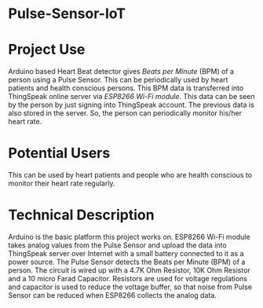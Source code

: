 # Pulse-Sensor-IoT

# Project Use
Arduino based Heart Beat detector gives *Beats per Minute* (BPM) of a person using a Pulse Sensor. This can be periodically used by heart patients and health conscious persons. This BPM data is transferred into ThingSpeak online server via *ESP8266 Wi-Fi module*. This data can be seen by the person by just signing into ThingSpeak account. The previous data is also stored in the server. So, the person can periodically monitor his/her heart rate.

# Potential Users
This can be used by heart patients and people who are health conscious to monitor their heart rate regularly.

# Technical Description
Arduino is the basic platform this project works on. ESP8266 Wi-Fi module takes analog values from the Pulse Sensor and upload the data into ThingSpeak server over Internet with a small battery connected to it as a power source. The Pulse Sensor detects the Beats per Minute (BPM) of a person. The circuit is wired up with a 4.7K Ohm Resistor, 10K Ohm Resistor and a 10 micro Farad Capacitor. Resistors are used for voltage regulations and capacitor is used to reduce the voltage buffer, so that noise from Pulse Sensor can be reduced when ESP8266 collects the analog data.
